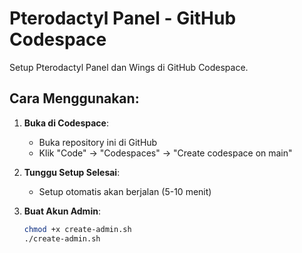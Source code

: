 # Pterodactyl Panel - GitHub Codespace

Setup Pterodactyl Panel dan Wings di GitHub Codespace.

## Cara Menggunakan:

1. **Buka di Codespace**:
   - Buka repository ini di GitHub
   - Klik "Code" → "Codespaces" → "Create codespace on main"

2. **Tunggu Setup Selesai**:
   - Setup otomatis akan berjalan (5-10 menit)

3. **Buat Akun Admin**:
   ```bash
   chmod +x create-admin.sh
   ./create-admin.sh
